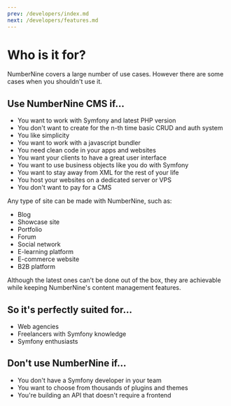 ```yaml
---
prev: /developers/index.md
next: /developers/features.md
---
```


# Who is it for?

NumberNine covers a large number of use cases. However there are some cases when you shouldn't use it.

## Use NumberNine CMS if...

* You want to work with Symfony and latest PHP version
* You don't want to create for the n-th time basic CRUD and auth system
* You like simplicity
* You want to work with a javascript bundler
* You need clean code in your apps and websites
* You want your clients to have a great user interface
* You want to use business objects like you do with Symfony
* You want to stay away from XML for the rest of your life
* You host your websites on a dedicated server or VPS
* You don't want to pay for a CMS

Any type of site can be made with NumberNine, such as:

* Blog
* Showcase site
* Portfolio
* Forum
* Social network
* E-learning platform
* E-commerce website
* B2B platform

Although the latest ones can't be done out of the box, they are achievable while keeping
NumberNine's content management features.

## So it's perfectly suited for...

* Web agencies
* Freelancers with Symfony knowledge
* Symfony enthusiasts

## Don't use NumberNine if...

* You don't have a Symfony developer in your team
* You want to choose from thousands of plugins and themes
* You're building an API that doesn't require a frontend

